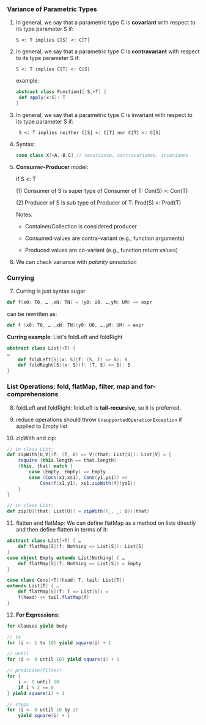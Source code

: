 ### Variance of Parametric Types

1. In general, we say that a parametric type C is **covariant** with respect to its type parameter S if: 

   ```S <: T implies C[S] <: C[T]```

2. In general, we say that a parametric type C is **contravariant** with respect to its type parameter S if: 

   ```S <: T implies C[T] <: C[S]```

   example: 

   ```scala
   abstract class Function1[-S,+T] {
   	def apply(x:S): T
   }
   ```

3. In general, we say that a parametric type C is invariant with respect to its type parameter S if: 

   ``` S <: T implies neither C[S] <: C[T] nor C[T] <: C[S]```

4. Syntax: 

   ```scala
   case class X[+A,-B,C] // covariance, contravariance, invariance
   ```

5. **Consumer-Producer** model:

   if S <: T

   (1) Consumer of S is super type of Consumer of T: Con(S) >: Con(T)

   (2) Producer of S is sub type of Producer of T: Prod(S) <: Prod(T)

   Notes: 

   * Container/Collection is considered producer

   * Consumed values are contra-variant
     (e.g., function arguments)
   * Produced values are co-variant
     (e.g., function return values)

6. We can check variance with *polarity annotation*

### Currying

7. Curring is just syntax sugar

```scala
def f(x0: T0, … ,xN: TN) = (y0: U0, …,yM: UM) => expr
```

can be rewritten as:

```scala
def f (x0: T0, … ,xN: TN)(y0: U0, …,yM: UM) = expr 
```

**Curring example**:  List's foldLeft and foldRight

```scala
abstract class List[+T] {
…
	def foldLeft[S](x: S)(f: (S, T) => S): S
	def foldRight[S](x: S)(f: (T, S) => S): S
}
```

### List Operations: fold, flatMap, filter, map and for-comprehensions

8. foldLeft and foldRight: foldLeft is **tail-recursive**, so it is preferred.

9. reduce operations should throw ```UnsupportedOperationException``` if applied to Empty list

10. zipWith and zip:

```scala
// in class List:
def zipWith[U,V](f: (T, U) => V)(that: List[U]): List[V] = {
	require (this.length == that.length)
	(this, that) match {
		case (Empty, Empty) => Empty
		case (Cons(x1,xs1), Cons(y1,ys1)) =>
			Cons(f(x1,y1), xs1.zipWith(f)(ys1))
	}
}

// in class List:
def zip[U](that: List[U]) = zipWith((_, _: U))(that)
```

11. flatten and flatMap: We can define flatMap as a method on lists directly and then define flatten in terms of it:

```scala
abstract class List[+T] { …
	def flatMap[S](f: Nothing => List[S]): List[S]
}
case object Empty extends List[Nothing] { …
	def flatMap[S](f: Nothing => List[S]) = Empty
}

case class Cons[+T](head: T, tail: List[T])
extends List[T] { …
	def flatMap[S](f: T => List[S]) =
	f(head) ++ tail.flatMap(f)
}
```

12. **For Expressions**:

```scala
for clauses yield body

// to
for (i <- 1 to 10) yield square(i) + 1

// until
for (i <- 0 until 10) yield square(i) + 1

// predicate(filter)
for {
	i <- 0 until 10
	if i % 2 == 0
} yield square(i) + 1

// steps
for (i <- 0 until 10 by 2)
	yield square(i) + 1
```

